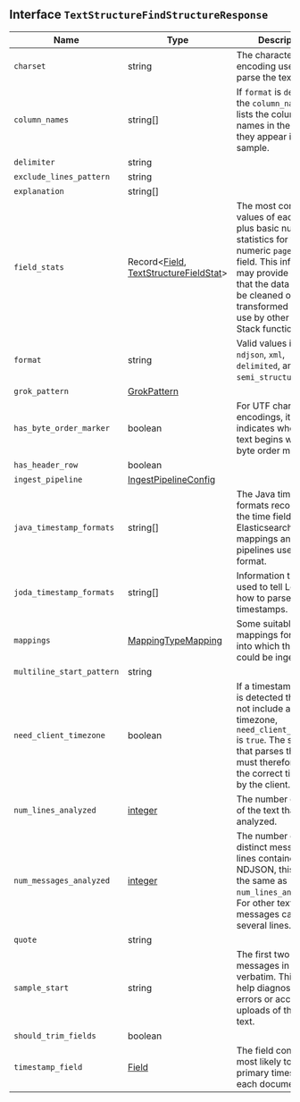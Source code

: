 ## Interface `TextStructureFindStructureResponse`

| Name | Type | Description |
| - | - | - |
| `charset` | string | The character encoding used to parse the text. |
| `column_names` | string[] | If `format` is `delimited`, the `column_names` field lists the column names in the order they appear in the sample. |
| `delimiter` | string | &nbsp; |
| `exclude_lines_pattern` | string | &nbsp; |
| `explanation` | string[] | &nbsp; |
| `field_stats` | Record<[Field](./Field.md), [TextStructureFieldStat](./TextStructureFieldStat.md)> | The most common values of each field, plus basic numeric statistics for the numeric `page_count` field. This information may provide clues that the data needs to be cleaned or transformed prior to use by other Elastic Stack functionality. |
| `format` | string | Valid values include `ndjson`, `xml`, `delimited`, and `semi_structured_text`. |
| `grok_pattern` | [GrokPattern](./GrokPattern.md) | &nbsp; |
| `has_byte_order_marker` | boolean | For UTF character encodings, it indicates whether the text begins with a byte order marker. |
| `has_header_row` | boolean | &nbsp; |
| `ingest_pipeline` | [IngestPipelineConfig](./IngestPipelineConfig.md) | &nbsp; |
| `java_timestamp_formats` | string[] | The Java time formats recognized in the time fields. Elasticsearch mappings and ingest pipelines use this format. |
| `joda_timestamp_formats` | string[] | Information that is used to tell Logstash how to parse timestamps. |
| `mappings` | [MappingTypeMapping](./MappingTypeMapping.md) | Some suitable mappings for an index into which the data could be ingested. |
| `multiline_start_pattern` | string | &nbsp; |
| `need_client_timezone` | boolean | If a timestamp format is detected that does not include a timezone, `need_client_timezone` is `true`. The server that parses the text must therefore be told the correct timezone by the client. |
| `num_lines_analyzed` | [integer](./integer.md) | The number of lines of the text that were analyzed. |
| `num_messages_analyzed` | [integer](./integer.md) | The number of distinct messages the lines contained. For NDJSON, this value is the same as `num_lines_analyzed`. For other text formats, messages can span several lines. |
| `quote` | string | &nbsp; |
| `sample_start` | string | The first two messages in the text verbatim. This may help diagnose parse errors or accidental uploads of the wrong text. |
| `should_trim_fields` | boolean | &nbsp; |
| `timestamp_field` | [Field](./Field.md) | The field considered most likely to be the primary timestamp of each document. |

